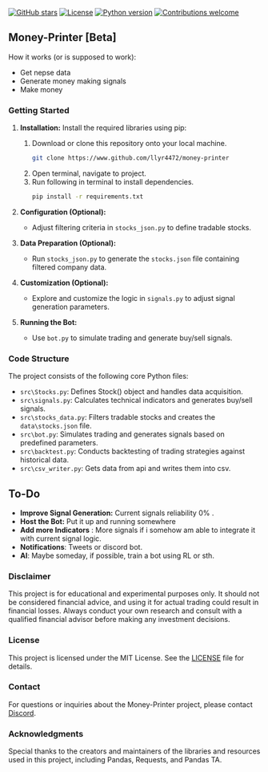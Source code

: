 [![GitHub stars](https://img.shields.io/github/stars/LLyr4472/money-printer.svg?style=flat-square)](https://github.com/LLyr4472/money-printer/stargazers)
[![License](https://img.shields.io/badge/License-MIT-yellow.svg?style=flat-square)](https://opensource.org/licenses/MIT)
[![Python version](https://img.shields.io/badge/Python-3.11.1-blue.svg?style=flat-square)](https://www.python.org/downloads/)
[![Contributions welcome](https://img.shields.io/badge/Contributions-welcome-brightgreen.svg?style=flat-square)](https://github.com/LLyr4472/money-printer/issues)


## Money-Printer [Beta]

How it works (or is supposed to work):
* Get nepse data
* Generate money making signals
* Make money


### Getting Started

1. **Installation:** Install the required libraries using pip:
    1. Download  or clone this repository onto your local machine.
        ```bash
        git clone https://www.github.com/llyr4472/money-printer 
        ```
    2. Open terminal, navigate to project.
    3. Run following in terminal to install dependencies.
        ```bash
        pip install -r requirements.txt
        ```

2. **Configuration (Optional):**
    - Adjust filtering criteria in `stocks_json.py` to define tradable stocks.

3. **Data Preparation (Optional):**
    - Run `stocks_json.py` to generate the `stocks.json` file containing filtered company data.

4. **Customization (Optional):**
    - Explore and customize the logic in `signals.py` to adjust signal generation parameters.

5. **Running the Bot:**
    - Use `bot.py` to simulate trading and generate buy/sell signals.


### Code Structure

The project consists of the following core Python files:

* `src\Stocks.py`: Defines Stock() object and handles data acquisition.
* `src\signals.py`: Calculates technical indicators and generates buy/sell signals.
* `src\stocks_data.py`: Filters tradable stocks and creates the `data\stocks.json` file.
* `src\bot.py`: Simulates trading and generates signals based on predefined parameters.
* `src\backtest.py`: Conducts backtesting of trading strategies against historical data.
* `src\csv_writer.py`: Gets data from api and writes them into csv.


## To-Do

- **Improve Signal Generation:** Current signals reliability 0% .
- **Host the Bot:** Put it up and running somewhere
- **Add more Indicators** : More signals if i somehow am able to integrate it with current signal logic.
- **Notifications**: Tweets or discord bot.
- **AI**: Maybe someday, if possible, train a bot using RL or sth. 

### Disclaimer

This project is for educational and experimental purposes only. It should not be considered financial advice, and using it for actual trading could result in financial losses. Always conduct your own research and consult with a qualified financial advisor before making any investment decisions.

### License

This project is licensed under the MIT License. See the [LICENSE](LICENSE) file for details.

### Contact

For questions or inquiries about the Money-Printer project, please contact [Discord](https://discord.gg/MaCaJCN7).

### Acknowledgments

Special thanks to the creators and maintainers of the libraries and resources used in this project, including Pandas, Requests, and Pandas TA.
